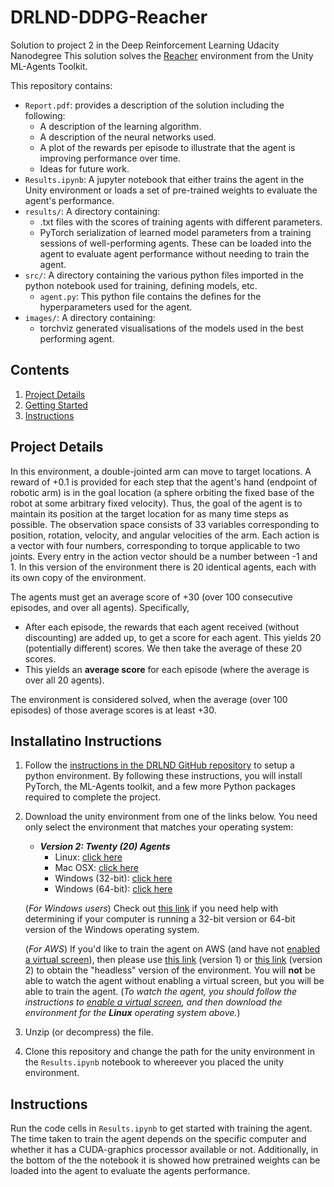 # DRLND-DDPG-Reacher
Solution to project 2 in the Deep Reinforcement Learning Udacity Nanodegree
This solution solves the [Reacher](https://github.com/Unity-Technologies/ml-agents/blob/master/docs/Learning-Environment-Examples.md#reacher) environment from the Unity ML-Agents Toolkit.

This repository contains:

- `Report.pdf`: provides a description of the solution including the following:
	- A description of the learning algorithm.
	- A description of the neural networks used.
	- A plot of the rewards per episode to illustrate that the agent is improving performance over time.
	- Ideas for future work.
- `Results.ipynb`: A jupyter notebook that either trains the agent in the Unity environment or loads a set of pre-trained weights to evaluate the agent's performance.
- `results/`: A directory containing:
	- .txt files with the scores of training agents with different parameters.
	- PyTorch serialization of learned model parameters from a training sessions of well-performing agents. These can be loaded into the agent to evaluate agent performance without needing to train the agent.
- `src/`: A directory containing the various python files imported in the python notebook used for training, defining models, etc.
	- `agent.py`: This python file contains the defines for the hyperparameters used for the agent.
- `images/`: A directory containing:
	- torchviz generated visualisations of the models used in the best performing agent.

## Contents

1. [Project Details](#project-details)
2. [Getting Started](#getting-started)
3. [Instructions](#instructions)


## Project Details
In this environment, a double-jointed arm can move to target locations. 
A reward of +0.1 is provided for each step that the agent's hand (endpoint of robotic arm) is in the goal location (a sphere orbiting the fixed base of the robot at some arbitrary fixed velocity). 
Thus, the goal of the agent is to maintain its position at the target location for as many time steps as possible.
The observation space consists of 33 variables corresponding to position, rotation, velocity, and angular velocities of the arm. 
Each action is a vector with four numbers, corresponding to torque applicable to two joints. 
Every entry in the action vector should be a number between -1 and 1.
In this version of the environment there is 20 identical agents, each with its own copy of the environment. 

The agents must get an average score of +30 (over 100 consecutive episodes, and over all agents).  Specifically,
- After each episode, the rewards that each agent received (without discounting) are added up, to get a score for each agent.  This yields 20 (potentially different) scores.  We then take the average of these 20 scores. 
- This yields an **average score** for each episode (where the average is over all 20 agents).

The environment is considered solved, when the average (over 100 episodes) of those average scores is at least +30. 

## Installatino Instructions

1. Follow the [instructions in the DRLND GitHub repository](https://github.com/udacity/deep-reinforcement-learning#dependencies) to setup a python environment. 
By following these instructions, you will install PyTorch, the ML-Agents toolkit, and a few more Python packages required to complete the project.

2. Download the unity environment from one of the links below.  You need only select the environment that matches your operating system:

	- **_Version 2: Twenty (20) Agents_**
		- Linux: [click here](https://s3-us-west-1.amazonaws.com/udacity-drlnd/P2/Reacher/Reacher_Linux.zip)
		- Mac OSX: [click here](https://s3-us-west-1.amazonaws.com/udacity-drlnd/P2/Reacher/Reacher.app.zip)
		- Windows (32-bit): [click here](https://s3-us-west-1.amazonaws.com/udacity-drlnd/P2/Reacher/Reacher_Windows_x86.zip)
		- Windows (64-bit): [click here](https://s3-us-west-1.amazonaws.com/udacity-drlnd/P2/Reacher/Reacher_Windows_x86_64.zip)

	(_For Windows users_) Check out [this link](https://support.microsoft.com/en-us/help/827218/how-to-determine-whether-a-computer-is-running-a-32-bit-version-or-64) if you need help with determining if your computer is running a 32-bit version or 64-bit version of the Windows operating system.

	(_For AWS_) If you'd like to train the agent on AWS (and have not [enabled a virtual screen](https://github.com/Unity-Technologies/ml-agents/blob/master/docs/Training-on-Amazon-Web-Service.md)), then please use [this link](https://s3-us-west-1.amazonaws.com/udacity-drlnd/P2/Reacher/one_agent/Reacher_Linux_NoVis.zip) (version 1) or [this link](https://s3-us-west-1.amazonaws.com/udacity-drlnd/P2/Reacher/Reacher_Linux_NoVis.zip) (version 2) to obtain the "headless" version of the environment.  You will **not** be able to watch the agent without enabling a virtual screen, but you will be able to train the agent.  (_To watch the agent, you should follow the instructions to [enable a virtual screen](https://github.com/Unity-Technologies/ml-agents/blob/master/docs/Training-on-Amazon-Web-Service.md), and then download the environment for the **Linux** operating system above._)

3. Unzip (or decompress) the file.

4. Clone this repository and change the path for the unity environment in the `Results.ipynb` notebook to whereever you placed the unity environment. 
 

## Instructions

Run the code cells in `Results.ipynb` to get started with training the agent. 
The time taken to train the agent depends on the specific computer and whether it has a CUDA-graphics processor available or not. 
Additionally, in the bottom of the the notebook it is showed how pretrained weights can be loaded into the agent to evaluate the agents performance.  

